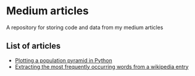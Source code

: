 # Medium articles
A repository for storing code and data from my medium articles
<br>
## List of articles
- [Plotting a population pyramid in Python](https://medium.com/@maciej.tarsa/plotting-a-population-pyramid-in-python-52be034968b0)
- [Extracting the most frequently occurring words from a wikipedia entry](https://medium.com/@maciej.tarsa/extracting-the-most-frequently-occurring-words-from-a-wikipedia-entry-4c38eb53b429)
